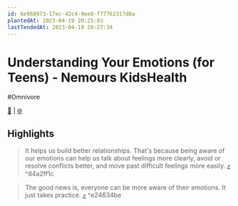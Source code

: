 ```yaml
---
id: 6e960973-17ec-42c4-9ee8-f77762317d0a
plantedAt: 2023-04-19 20:25:03
lastTendedAt: 2023-04-19 20:27:34
---
```


# Understanding Your Emotions (for Teens) - Nemours KidsHealth
#Omnivore

[📖](https://omnivore.app/me/understanding-your-emotions-for-teens-nemours-kids-health-1879c43d559) | [🌐](https://kidshealth.org/en/teens/understand-emotions.html)

## Highlights

> It helps us build better relationships. That's because being aware of our emotions can help us talk about feelings more clearly, avoid or resolve conflicts better, and move past difficult feelings more easily. [⤴️](https://omnivore.app/me/understanding-your-emotions-for-teens-nemours-kids-health-1879c43d559#84a2ff1c-56e7-4dd6-9d5a-9aa9918bbf27)  ^84a2ff1c

> The good news is, everyone can be more aware of their emotions. It just takes practice. [⤴️](https://omnivore.app/me/understanding-your-emotions-for-teens-nemours-kids-health-1879c43d559#e24634be-8ba3-46b6-aaef-d5249570b7ad)  ^e24634be

